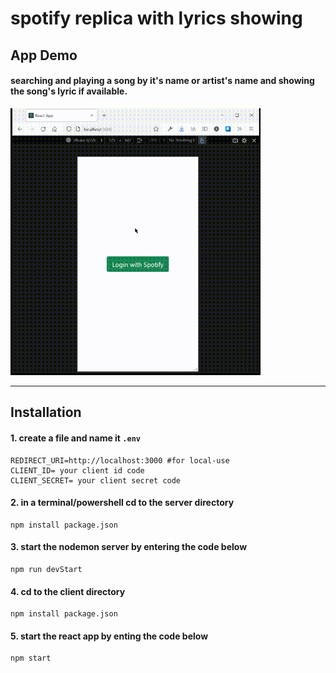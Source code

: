 # spotify replica with lyrics showing
## App Demo
#### searching and playing a song by it's name or artist's name and showing the song's lyric if available.
<img src="https://raw.githubusercontent.com/imananoosheh/spotify-replica-with-lyric/master/docs/app-preview.gif" alt="Spotify Replika App Demo" width="400px"></img>

---

## Installation
#### 1. create a file and name it `.env`
```
REDIRECT_URI=http://localhost:3000 #for local-use
CLIENT_ID= your client id code
CLIENT_SECRET= your client secret code
```
#### 2. in a terminal/powershell cd to the server directory
```
npm install package.json 
```
#### 3. start the nodemon server by entering the code below
```
npm run devStart
```
#### 4. cd to the client directory
```
npm install package.json 
```
#### 5. start the react app by enting the code below
```
npm start
```
